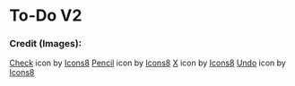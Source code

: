 # To-Do V2

### Credit (Images):
<a target="_blank" href="https://icons8.com/icon/63262/checkmark">Check</a> icon by <a target="_blank" href="https://icons8.com">Icons8</a>
<a target="_blank" href="https://icons8.com/icon/86023/pencil">Pencil</a> icon by <a target="_blank" href="https://icons8.com">Icons8</a>
<a target="_blank" href="https://icons8.com/icon/13903/close-window">X</a> icon by <a target="_blank" href="https://icons8.com">Icons8</a>
<a target="_blank" href="https://icons8.com/icon/QXETd5g3MDpT/undo">Undo</a> icon by <a target="_blank" href="https://icons8.com">Icons8</a>
